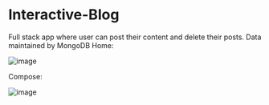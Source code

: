 # Interactive-Blog
Full stack app where user can post their content and delete their posts. Data maintained by MongoDB
Home:

![image](https://user-images.githubusercontent.com/79750961/120927432-672e1c00-c6fe-11eb-97d3-e46e1bc8d4aa.png)

Compose:

![image](https://user-images.githubusercontent.com/79750961/120927460-7c0aaf80-c6fe-11eb-9c2d-d048d5448924.png)
